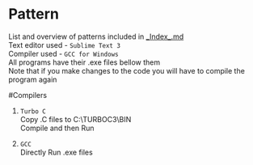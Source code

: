 # Pattern  
List and overview of patterns included in [\_Index\_.md](https://github.com/DeathBringer269/Pattern/blob/master/_Index_.md)   
Text editor used - `Sublime Text 3`   
Compiler used - `GCC for Windows`  
All programs have their .exe files bellow them   
Note that if you make changes to the code you will have to compile the program again     
  

#Compilers 

1. `Turbo C`  
Copy .C files to C:\TURBOC3\BIN  
Compile and then Run  



2. `GCC`   
Directly Run .exe files 



